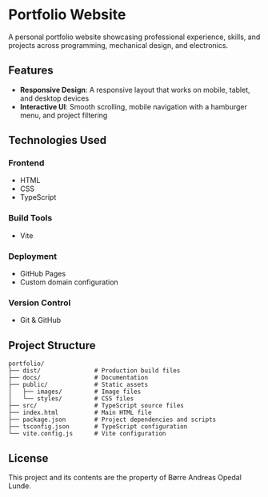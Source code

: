 # Portfolio Website

A personal portfolio website showcasing professional experience, skills, and projects across programming, mechanical design, and electronics.

## Features

- **Responsive Design**: A responsive layout that works on mobile, tablet, and desktop devices
- **Interactive UI**: Smooth scrolling, mobile navigation with a hamburger menu, and project filtering

## Technologies Used

### Frontend
  - HTML
  - CSS
  - TypeScript
### Build Tools
  - Vite
### Deployment
  - GitHub Pages
  - Custom domain configuration
### Version Control
  - Git & GitHub

## Project Structure

```
portfolio/
├── dist/               # Production build files
├── docs/               # Documentation
├── public/             # Static assets
│   ├── images/         # Image files
│   └── styles/         # CSS files
├── src/                # TypeScript source files
├── index.html          # Main HTML file
├── package.json        # Project dependencies and scripts
├── tsconfig.json       # TypeScript configuration
└── vite.config.js      # Vite configuration
```

## License

This project and its contents are the property of Børre Andreas Opedal Lunde.
